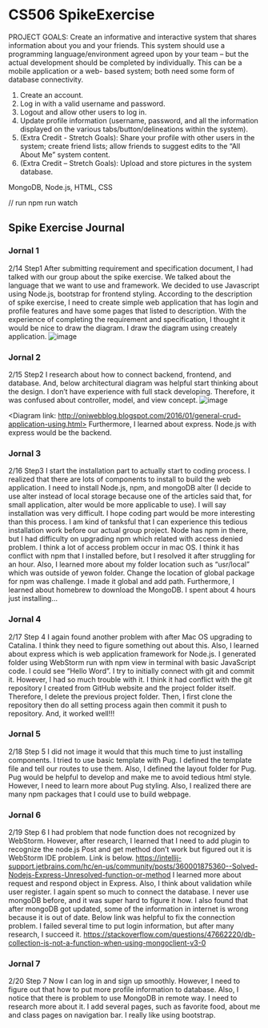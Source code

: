 # CS506 SpikeExercise
PROJECT GOALS:
Create an informative and interactive system that shares information about you and your friends. This system should use a programming language/environment agreed upon by your team – but the actual development should be completed by individually. This can be a mobile application or a web- based system; both need some form of database connectivity.

1. Create an account.
2. Log in with a valid username and password.
3. Logout and allow other users to log in.
4. Update profile information (username, password, and all the information displayed on the various tabs/button/delineations within the system).
5. (Extra Credit - Stretch Goals): Share your profile with other users in the system; create friend lists; allow friends to suggest edits to the “All About Me” system content.
6. (Extra Credit – Stretch Goals): Upload and store pictures in the system database.

MongoDB, Node.js, HTML, CSS

// run
npm run watch

## Spike Exercise Journal

### Jornal 1
2/14 Step1
After submitting requirement and specification document, I had talked with our group about the spike exercise. We talked about the language that we want to use and framework. We decided to use Javascript using Node.js, bootstrap for frontend styling. According to the description of spike exercise, I need to create simple web application that has login and profile features and have some pages that listed to description. With the experience of completing the requirement and specification, I thought it would be nice to draw the diagram. I draw the diagram using creately application.
![image](https://user-images.githubusercontent.com/48008528/114336911-fbf71c00-9b8a-11eb-92c2-1b26c2815f29.png)

### Jornal 2
2/15 Step2
I research about how to connect backend, frontend, and database. And, below architectural diagram was helpful start thinking about the design. I don’t have experience with full stack developing. Therefore, it was confused about controller, model, and view concept.
![image](https://user-images.githubusercontent.com/48008528/114336993-2943ca00-9b8b-11eb-884e-f115b5479934.png)

<Diagram link: http://oniwebblog.blogspot.com/2016/01/general-crud-application-using.html>
Furthermore, I learned about express. Node.js with express would be the backend.

### Jornal 3
2/16 Step3
I start the installation part to actually start to coding process. I realized that there are lots of components to install to build the web application. I need to install Node.js, npm, and mongoDB alter (I decide to use alter instead of local storage because one of the articles said that, for small application, alter would be more applicable to use). I will say installation was very difficult. I hope coding part would be more interesting than this process. I am kind of tanksful that I can experience this tedious installation work before our actual group project.
Node has npm in there, but I had difficulty on upgrading npm which related with access denied problem. I think a lot of access problem occur in mac OS. I think it has conflict with npm that I installed before, but I resolved it after struggling for an hour. Also, I learned more about my folder location such as “usr/local” which was outside of yewon folder. Change the location of global package for npm was challenge. I made it global and add path. Furthermore, I learned about homebrew to download the MongoDB. I spent about 4 hours just installing…

### Jornal 4
2/17 Step 4
I again found another problem with after Mac OS upgrading to Catalina. I think they need to figure something out about this. Also, I learned about express which is web application framework for Node.js. I generated folder using WebStorm run with npm view in terminal with basic JavaScript code. I could see “Hello Word”. I try to initially connect with git and commit it. However, I had so much trouble with it. I think it had conflict with the git repository I created from GitHub website and the project folder itself. Therefore, I delete the previous project folder. Then, I first clone the repository then do all setting process again then commit it push to repository. And, it worked well!!!

### Jornal 5
2/18 Step 5
I did not image it would that this much time to just installing components. I tried to use basic template with Pug. I defined the template file and tell our routes to use them. Also, I defined the layout folder for Pug. Pug would be helpful to develop and make me to avoid tedious html style. However, I need to learn more about Pug styling. Also, I realized there are many npm packages that I could use to build webpage.

### Jornal 6
2/19 Step 6
I had problem that node function does not recognized by WebStorm. However, after research, I learned that I need to add plugin to recognize the node.js
Post and get method don’t work but figured out it is WebStorm IDE problem. Link is below.
https://intellij-support.jetbrains.com/hc/en-us/community/posts/360001875360--Solved-Nodejs-Express-Unresolved-function-or-method
I learned more about request and respond object in Express. Also, I think about validation while user register. I again spent so much to connect the database. I never use mongoDB before, and it was super hard to figure it how. I also found that after mongoDB got updated, some of the information in internet is wrong because it is out of date. Below link was helpful to fix the connection problem. I failed several time to put login information, but after many research, I succeed it. 
https://stackoverflow.com/questions/47662220/db-collection-is-not-a-function-when-using-mongoclient-v3-0

### Jornal 7
2/20 Step 7
Now I can log in and sign up smoothly. However, I need to figure out that how to put more profile information to database. Also, I notice that there is problem to use MongoDB in remote way. I need to research more about it. I add several pages, such as favorite food, about me and class pages on navigation bar. I really like using bootstrap.
